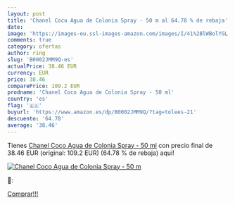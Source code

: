 ```yaml
---
layout: post
title: 'Chanel Coco Agua de Colonia Spray - 50 m al 64.78 % de rebaja'
date: 
image: 'https://images-eu.ssl-images-amazon.com/images/I/41%2BlWBolYGL._SL200_.jpg'
comments: true
category: ofertas
author: ring
slug: 'B0002JMM9Q-es'
actualPrice: 38.46 EUR
currency: EUR
price: 38.46
comparePrice: 109.2 EUR
prodname: 'Chanel Coco Agua de Colonia Spray - 50 ml'
country: 'es'
flag: '🇪🇸'
buyurl: 'https://www.amazon.es/dp/B0002JMM9Q/?tag=tolees-21'
descuento: '64.78'
average: '38.46'
---
```


Tienes [Chanel Coco Agua de Colonia Spray - 50 ml](https://www.amazon.es/dp/B0002JMM9Q/?tag=tolees-21) con precio final de  38.46 EUR (original: 109.2 EUR) (64.78 %  de rebaja) aqui!

[![Chanel Coco Agua de Colonia Spray - 50 m](https://images-eu.ssl-images-amazon.com/images/I/41%2BlWBolYGL._SL200_.jpg)](https://www.amazon.es/dp/B0002JMM9Q/?tag=tolees-21)

🔎:


[Comprar!!!](https://www.amazon.es/dp/B0002JMM9Q/?tag=tolees-21)

